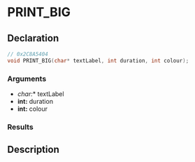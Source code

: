 # PRINT_BIG

## Declaration
```cpp
// 0x2C8A5404
void PRINT_BIG(char* textLabel, int duration, int colour);
```

### Arguments
- **char*:** textLabel
- **int:** duration
- **int:** colour

### Results

## Description
